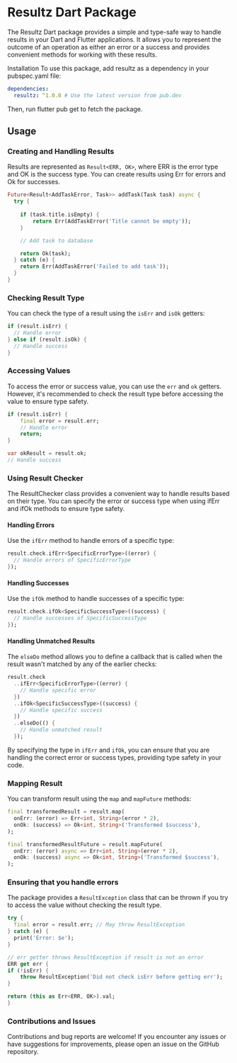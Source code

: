 # Resultz Dart Package

The Resultz Dart package provides a simple and type-safe way to handle results in your Dart and Flutter applications. It allows you to represent the outcome of an operation as either an error or a success and provides convenient methods for working with these results.

Installation
To use this package, add resultz as a dependency in your pubspec.yaml file:

```yaml
dependencies:
  resultz: ^1.0.0 # Use the latest version from pub.dev
```
Then, run flutter pub get to fetch the package.

## Usage

### Creating and Handling Results

Results are represented as `Result<ERR, OK>`, where ERR is the error type and OK is the success type. You can create results using Err for errors and Ok for successes.

```dart
Future<Result<AddTaskError, Task>> addTask(Task task) async {
  try {
    
    if (task.title.isEmpty) {
        return Err(AddTaskError('Title cannot be empty'));
    }

    // Add task to database

    return Ok(task);
  } catch (e) {
    return Err(AddTaskError('Failed to add task'));
  }
}
```

### Checking Result Type

You can check the type of a result using the `isErr` and `isOk` getters:

```dart
if (result.isErr) {
  // Handle error
} else if (result.isOk) {
  // Handle success
}
```




### Accessing Values

To access the error or success value, you can use the `err` and `ok` getters. However, it's recommended to check the result type before accessing the value to ensure type safety.

```dart
if (result.isErr) {
    final error = result.err;
    // Handle error
    return;
}

var okResult = result.ok;
// Handle success
```

### Using Result Checker

The ResultChecker class provides a convenient way to handle results based on their type. You can specify the error or success type when using ifErr and ifOk methods to ensure type safety.

#### Handling Errors

Use the `ifErr` method to handle errors of a specific type:

```dart
result.check.ifErr<SpecificErrorType>((error) {
  // Handle errors of SpecificErrorType
});
```

#### Handling Successes

Use the `ifOk` method to handle successes of a specific type:

```dart
result.check.ifOk<SpecificSuccessType>((success) {
  // Handle successes of SpecificSuccessType
});
```

#### Handling Unmatched Results

The `elseDo` method allows you to define a callback that is called when the result wasn't matched by any of the earlier checks:

```dart
result.check
  ..ifErr<SpecificErrorType>((error) {
    // Handle specific error
  })
  ..ifOk<SpecificSuccessType>((success) {
    // Handle specific success
  })
  ..elseDo(() {
    // Handle unmatched result
  });
```

By specifying the type in `ifErr` and `ifOk`, you can ensure that you are handling the correct error or success types, providing type safety in your code.

### Mapping Result

You can transform result using the `map` and `mapFuture` methods:

```dart
final transformedResult = result.map(
  onErr: (error) => Err<int, String>(error * 2),
  onOk: (success) => Ok<int, String>('Transformed $success'),
);

final transformedResultFuture = result.mapFuture(
  onErr: (error) async => Err<int, String>(error * 2),
  onOk: (success) async => Ok<int, String>('Transformed $success'),
);
```

### Ensuring that you handle errors

The package provides a `ResultException` class that can be thrown if you try to access the value without checking the result type.

```dart
try {
  final error = result.err; // May throw ResultException
} catch (e) {
  print('Error: $e');
}

// err getter throws ResultException if result is not an error
ERR get err {
if (!isErr) {
    throw ResultException('Did not check isErr before getting err');
}

return (this as Err<ERR, OK>).val;
}
```

### Contributions and Issues

Contributions and bug reports are welcome! If you encounter any issues or have suggestions for improvements, please open an issue on the GitHub repository.